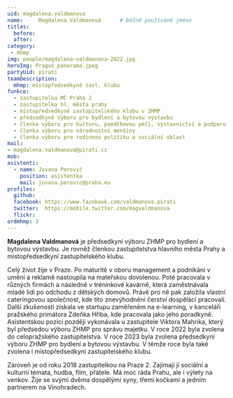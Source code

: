 ```yaml
---
uid: magdalena.valdmanova
name:     Magdalena Valdmanová  	# běžně používáné jméno
titles:
  before:
  after:
category:
 - mhmp
img: people/magdalena-valdmanova-2022.jpg
heroImg: Prague_panorama.jpeg
partyUid: pirati
teamDescription:
  mhmp: místopředsedkyně zast. klubu
funkce: 
  - zastupitelka MČ Praha 2
  - zastupitelka hl. města prahy
  - místopředsedkyně zastupitelského klubu v ZHMP
  - předsedkyně Výboru pro bydlení a bytovou výstavbu
  - členka výboru pro kulturu, památkovou péči, výstavnictví a podporu cestovního ruchu
  - členka výboru pro národnostní menšiny
  - členka výboru pro rodinnou politiku a sociální oblast
mail:
- magdalena.valdmanova@pirati.cz
mob:
asistenti:
  - name: Jovana Perovič
    position: asistentka
    mail: jovana.perovic@praha.eu				  
profiles:
  github:     
  facebook: https://www.facebook.com/valdmanova.pirati	
  twitter:  https://mobile.twitter.com/magvaldmanova	
  flickr:
ordmhmp: 3
---
```


**Magdalena Valdmanová** je předsedkyní výboru ZHMP pro bydlení a bytovou výstavbu. Je rovněž členkou zastupitelstva hlavního města Prahy a místopředsedkyní zastupitelského klubu.

Celý život žije v Praze. Po maturitě v oboru management a podnikání v umění a reklamě nastoupila na mateřskou dovolenou. Poté pracovala v různých firmách a následně v tréninkové kavárně, která zaměstnávala mladé lidi po odchodu z dětských domovů. Právě pro ně pak založila vlastní cateringovou společnost, kde tito znevýhodnění čerství dospěláci pracovali. Další zkušenosti získala ve startupu zaměřeném na e-learning, v kanceláři pražského primátora Zdeňka Hřiba, kde pracovala jako jeho poradkyně. Asistentskou pozici později vykonávala u zastupitele Viktora Mahrika, který byl předsedou výboru ZHMP pro správu majetku. V roce 2022 byla zvolena do celopražského zastupitelstva. V roce 2023 byla zvolena předsedkyní výboru ZHMP pro bydlení a bytovou výstavbu. V témže roce byla také zvolena i místopředsedkyní zastupitelského klubu.

Zároveň je od roku 2018 zastupitelkou na Praze 2. Zajímají jí sociální a kulturní témata, hudba, film, přátele. Má moc ráda Prahu, ale i výlety na venkov. Žije se svými dvěma dospělými syny, třemi kočkami a jedním partnerem na Vinohradech.

